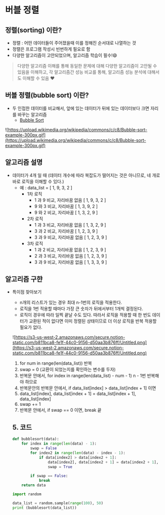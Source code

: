 # 버블 정렬

## **정렬(sorting) 이란?**

- 정렬 : 어떤 데이터들이 주어졌을때 이를 정해진 순서대로 나열하는 것
- 정렬은 프로그램 작성시 빈번하게 필요로 함
- 다양한 알고리즘이 고안되었으며, 알고리즘 학습이 필수!😄

> 다양한 알고리즘 이해를 통해 동일한 문제에 대해 다양한 알고리즘이 고안될 수 있음을 이해하고, 각 알고리즘간 성능 비교를 통해, 알고리즘 성능 분석에 대해서도 이해할 수 있음 ❤️


## **버블 정렬(bubble sort) 이란?**

- 두 인접한 데이터를 비교해서, 앞에 있는 데이터가 뒤에 있는 데이터보다 크면 자리를 바꾸는 알고리즘
  - [Bubble Sort](https://visualgo.net/en/sorting)

![https://upload.wikimedia.org/wikipedia/commons/c/c8/Bubble-sort-example-300px.gif](https://upload.wikimedia.org/wikipedia/commons/c/c8/Bubble-sort-example-300px.gif)

## **알고리즘 설명**
- 데이터가 4개 일 때 (데이터 개수에 따라 복잡도가 떨어지는 것은 아니므로, 네 개로 바로 로직을 이해할 수 있다.)
    - 예 : data_list = [ 1, 9, 3, 2 ]
        - 1차 로직
            - 1 과 9 비교, 자리바꿈 없음 [ 1, 9, 3, 2 ]
            - 9 와 3 비교, 자리바꿈 [ 1, 3, 9, 2 ]
            - 9 와 2 비교, 자리바꿈 [ 1, 3, 2, 9 ]
        - 2차 로직
            - 1 과 3 비교, 자리바꿈 없음 [ 1, 3, 2, 9 ]
            - 3 과 2 비교, 자리바꿈 [ 1, 2, 3, 9 ]
            - 3 과 9 비교, 자리바꿈 없음  [ 1, 2, 3, 9 ]
        - 3차 로직
            - 1 과 2 비교, 자리바꿈 없음 [ 1, 2, 3, 9 ]
            - 2 과 3 비교, 자리바꿈 없음 [ 1, 2, 3, 9 ]
            - 3 과 9 비교, 자리바꿈 없음 [ 1, 3, 3, 9 ]


## **알고리즘 구햔**
- 특이점 찾아보기
    - n개의 리스트가 있는 경우 최대 n-1번의 로직을 적용한다.
    - 로직을 1번 적용할 때마다 가장 큰 숫자가 뒤에서부터 1개씩 결정된다.
    - 로직이 경우에 따라 일찍 끝날 수도 있다. 따라서 로직을 적용할 때 한 번도 데이터가 교환된 적이 없다면 이미 정렬된 상태이므로 더 이상 로직을 반복 적용할 필요가 없다.

    ![https://s3-us-west-2.amazonaws.com/secure.notion-static.com/b811bca8-fe1f-44c0-9156-d50aa3b876ff/Untitled.png](https://s3-us-west-2.amazonaws.com/secure.notion-static.com/b811bca8-fe1f-44c0-9156-d50aa3b876ff/Untitled.png)

    1. for num in range(len(data_list)) 반복
    2. swap = 0 (교환이 되었는지를 확인하는 변수를 두자)
    3. 반복문 안에서, for index in range(len(data_list) - num - 1) n - 1번 반복해야 하므로
    4. 반복문안의 반복문 안에서, if data_list[index] > data_list[index + 1] 이면
    5. data_list[index], data_list[index + 1] = data_list[index + 1], data_list[index]
    6. swap += 1
    7. 반복문 안에서, if swap == 0 이면, break 끝

    ## 5. 코드

    ```python
    def bubblesort(data):
        for index in range(len(data) - 1):
            swap = False
            for index2 in range(len(data) - index - 1):
                if data[index2] > data[index2 + 1]:
                    data[index2], data[index2 + 1] = data[index2 + 1], data[index2]
                    swap = True
            
            if swap == False:
                break
        return data
    ```

    ```python
    import random

    data_list = random.sample(range(100), 50)
    print (bubblesort(data_list))
    ```